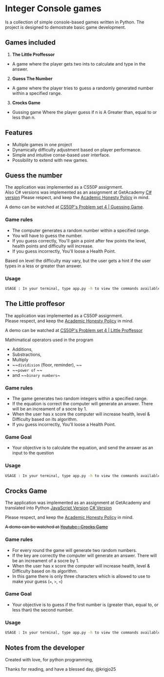 # Integer Console games
Is a collection of simple console-based games written in Python.
The project is designed to demostrate basic game development.

## Games included
1. **The Little Proffessor** 
- A game where the player gets two ints to calculate and type in the answer.

2. **Guess The Number** 
- A game where the player tries to guess a randomly generated number within a specified range.

3. **Crocks Game** 
-  Gussing game Where the player guess if n is A Greater than, equal to or less than n.

## Features
* Multiple games in one project
* Dynamically difficulty adjustment based on player performance.
* Simple and intuitive conse-based user interface.
* Possibility to extend with new games.


## Guess the number
The application was implemented as a CS50P assignment.<br>
Also C# versions was implemented as an assignment at GetAcademy [C# version](https://github.com/krigjo25/console-games-cs/blob/master/lib/GuessTheNumber.cs)
Please respect, and keep the [Academic Honesty Policy](https://cs50.harvard.edu/x/2023/honesty/) in mind.

A demo can be watched at [CS50P's Problem set 4 | Guessing Game](https://cs50.harvard.edu/python/2022/psets/4/game/).

### Game rules
* The computer generates a random number within a specified range.
* You will have to guess the number.
* If you guess correctly, You'll gain a point after few points the level, health points and difficulty will increase.
* If you guess incorrectly, You'll loose a Health Point.

Based on level the difficulty may vary, but the user gets a hint if the user types in a less or greater than answer.

###  Usage
```sh
USAGE : In your terminal, type app.py -h to view the commands available for the game
```

## The Little proffesor
The application was implemented as a CS50P assignment.<br>
Please respect, and keep the [Academic Honesty Policy](https://cs50.harvard.edu/x/2023/honesty/) in mind.

A demo can be watched at [CS50P's Problem set 4 | Little Proffessor](https://cs50.harvard.edu/python/2022/psets/4/professor/)

 Mathimatical operators used in the program 

-   Additions, 
-   Substractions,
-   Multiply
- ~~`dividision` (floor, reminder), ~~
- ~~`power of` ~~
- and ~~`binary numbers`~
### Game rules
- The game generates two random integers within a specified range.
-   If the equation is correct the computer will generate an answer. There will be an increament of a socre by 1. 
-   When the user has x score the computer will increase health, level & Difficulty based on its algorithm.
- If you guess incorrectly, You'll loose a Health Point.

### Game Goal
- Your objective is to calculate the equation, and send the answer as an input to the question

###  Usage
```sh
USAGE : In your terminal, type app.py -h to view the commands available for the game
```

## Crocks Game
The application was implemented as an assignment at GetAcademy and translated into Python [JavaScript Version]() [C# Version](https://github.com/krigjo25/console-games-cs/blob/master/lib/Crocks.cs)<br>

Please respect, and keep the [Academic Honesty Policy](https://cs50.harvard.edu/x/2023/honesty/) in mind.

~~A demo can be watched at [Youtube : Crocks Game]()~~

### Game rules
- For every round the game will generate two random numbers.
-   If the key are correctly the computer will generate an answer. There will be an increament of a socre by 1. 
-   When the user has x score the computer will increase health, level & Difficulty based on its algorithm.
-   In this game there is only three characters which is allowed to use to make your guess (`=`, `>`, `<`)

### Game Goal
- Your objective is to guess if the first number is (greater than, equal to, or less than) the second number.

###  Usage
```sh
USAGE : In your terminal, type app.py -h to view the commands available for the game
```

## Notes from the developer
Created with love, for python programming,

Thanks for reading, and have a blessed day,
@krigjo25